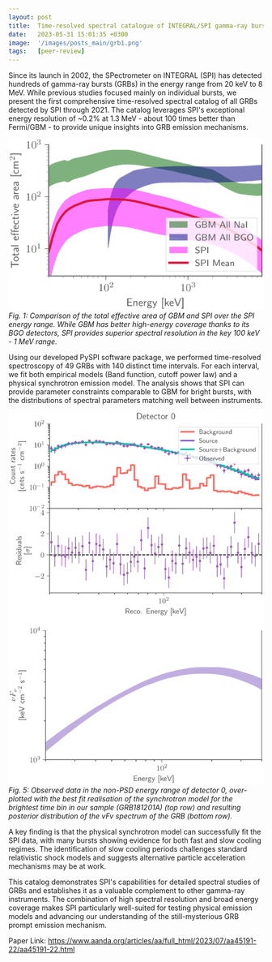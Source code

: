 ```yaml
---
layout: post
title:  Time-resolved spectral catalogue of INTEGRAL/SPI gamma-ray bursts
date:   2023-05-31 15:01:35 +0300
image:  '/images/posts_main/grb1.png'
tags:   [peer-review]
---
```

Since its launch in 2002, the SPectrometer on INTEGRAL (SPI) has detected hundreds of gamma-ray bursts (GRBs) in the energy range from 20 keV to 8 MeV. While previous studies focused mainly on individual bursts, we present the first comprehensive time-resolved spectral catalog of all GRBs detected by SPI through 2021. The catalog leverages SPI's exceptional energy resolution of ~0.2% at 1.3 MeV - about 100 times better than Fermi/GBM - to provide unique insights into GRB emission mechanisms.

<div class="gallery-box">
<div class="gallery">
<img src="/images/spi_catalog/fig1.png" alt="Effective area comparison">
</div>
<em>Fig. 1: Comparison of the total effective area of GBM and SPI over the SPI energy range. While GBM has better high-energy coverage thanks to its BGO detectors, SPI provides superior spectral resolution in the key 100 keV - 1 MeV range.</em>
</div>

Using our developed PySPI software package, we performed time-resolved spectroscopy of 49 GRBs with 140 distinct time intervals. For each interval, we fit both empirical models (Band function, cutoff power law) and a physical synchrotron emission model. The analysis shows that SPI can provide parameter constraints comparable to GBM for bright bursts, with the distributions of spectral parameters matching well between instruments.

<div class="gallery-box">
<div class="gallery">
<img src="/images/spi_catalog/fig4.png" alt="Time evolution analysis">
</div>
<em>Fig. 5: Observed data in the non-PSD energy range of detector 0, over-plotted with the best fit realisation of the synchrotron model for the brightest time bin in our sample (GRB181201A) (top row) and resulting posterior distribution of the vFv spectrum of the GRB (bottom row).</em>
</div>

A key finding is that the physical synchrotron model can successfully fit the SPI data, with many bursts showing evidence for both fast and slow cooling regimes. The identification of slow cooling periods challenges standard relativistic shock models and suggests alternative particle acceleration mechanisms may be at work.

This catalog demonstrates SPI's capabilities for detailed spectral studies of GRBs and establishes it as a valuable complement to other gamma-ray instruments. The combination of high spectral resolution and broad energy coverage makes SPI particularly well-suited for testing physical emission models and advancing our understanding of the still-mysterious GRB prompt emission mechanism.

Paper Link: https://www.aanda.org/articles/aa/full_html/2023/07/aa45191-22/aa45191-22.html